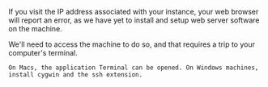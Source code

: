 If you visit the IP address associated with your instance, your web browser will report an error, as we have yet to install and setup web server software on the machine.

We'll need to access the machine to do so, and that requires a trip to your computer's terminal.

```
On Macs, the application Terminal can be opened. On Windows machines, install cygwin and the ssh extension.
```
